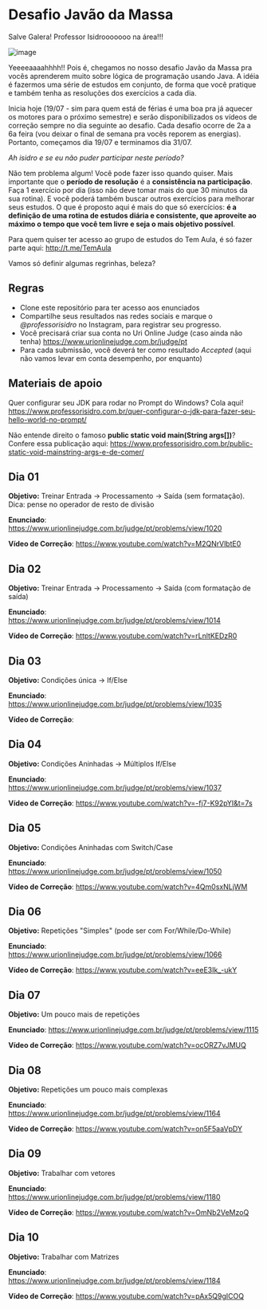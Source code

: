 # Desafio Javão da Massa

Salve Galera! Professor Isidrooooooo na área!!!

![image](http://vacanerd.com.br/wp-content/uploads/2013/11/1178380801_f-300x225.jpg)

Yeeeeaaaahhhh!! Pois é, chegamos no nosso desafio Javão da Massa pra vocês aprenderem muito sobre lógica de programação usando Java. A idéia é fazermos uma série de estudos em conjunto, de forma que você pratique e também tenha as resoluções dos exercícios a cada dia. 

Inicia hoje (19/07 - sim para quem está de férias é uma boa pra já aquecer os motores para o próximo semestre) e serão disponibilizados os vídeos de correção sempre no dia seguinte ao desafio. Cada desafio ocorre de 2a a 6a feira (vou deixar o final de semana pra vocês reporem as energias). Portanto, começamos dia 19/07 e terminamos dia 31/07.

*Ah isidro e se eu não puder participar neste período?*

Não tem problema algum! Você pode fazer isso quando quiser. Mais importante que o **período de resolução** é a **consistência na participação**. Faça 1 exercício por dia (isso não deve tomar mais do que 30 minutos da sua rotina). E você poderá também buscar outros exercícios para melhorar seus estudos. O que é proposto aqui é mais do que só exercícios: **é a definição de uma rotina de estudos diária e consistente, que aproveite ao máximo o tempo que você tem livre e seja o mais objetivo possível**.

Para quem quiser ter acesso ao grupo de estudos do Tem Aula, é só fazer parte aqui: http://t.me/TemAula 

Vamos só definir algumas regrinhas, beleza?

## Regras
- Clone este repositório para ter acesso aos enunciados
- Compartilhe seus resultados nas redes sociais e marque o *@professorisidro* no Instagram, para registrar seu progresso.
- Você precisará criar sua conta no Uri Online Judge (caso ainda não tenha) https://www.urionlinejudge.com.br/judge/pt
- Para cada submissão, você deverá ter como resultado *Accepted* (aqui não vamos levar em conta desempenho, por enquanto)

## Materiais de apoio
Quer configurar seu JDK para rodar no Prompt do Windows? Cola aqui!
https://www.professorisidro.com.br/quer-configurar-o-jdk-para-fazer-seu-hello-world-no-prompt/

Não entende direito o famoso **public static void main(String args[])**? Confere essa publicação aqui:
https://www.professorisidro.com.br/public-static-void-mainstring-args-e-de-comer/


## Dia 01
**Objetivo:** Treinar Entrada -> Processamento -> Saída (sem formatação). Dica: pense no operador de resto de divisão

**Enunciado**: https://www.urionlinejudge.com.br/judge/pt/problems/view/1020

**Vídeo de Correção**: https://www.youtube.com/watch?v=M2QNrVlbtE0


## Dia 02
**Objetivo:** Treinar Entrada -> Processamento -> Saída (com formatação de saída)

**Enunciado**: https://www.urionlinejudge.com.br/judge/pt/problems/view/1014

**Vídeo de Correção**: https://www.youtube.com/watch?v=rLnltKEDzR0


## Dia 03
**Objetivo:** Condições única -> If/Else

**Enunciado**: https://www.urionlinejudge.com.br/judge/pt/problems/view/1035

**Vídeo de Correção**: 

## Dia 04
**Objetivo:** Condições Aninhadas -> Múltiplos If/Else

**Enunciado**: https://www.urionlinejudge.com.br/judge/pt/problems/view/1037

**Vídeo de Correção**: https://www.youtube.com/watch?v=-fj7-K92pYI&t=7s


## Dia 05
**Objetivo:** Condições Aninhadas com Switch/Case

**Enunciado**: https://www.urionlinejudge.com.br/judge/pt/problems/view/1050

**Vídeo de Correção**: https://www.youtube.com/watch?v=4Qm0sxNLjWM


## Dia 06
**Objetivo:** Repetições "Simples" (pode ser com For/While/Do-While)

**Enunciado**: https://www.urionlinejudge.com.br/judge/pt/problems/view/1066

**Vídeo de Correção**: https://www.youtube.com/watch?v=eeE3Ik_-ukY


## Dia 07
**Objetivo:** Um pouco mais de repetições

**Enunciado**: https://www.urionlinejudge.com.br/judge/pt/problems/view/1115

**Vídeo de Correção**: https://www.youtube.com/watch?v=ocORZ7vJMUQ


## Dia 08
**Objetivo:** Repetições um pouco mais complexas

**Enunciado**: https://www.urionlinejudge.com.br/judge/pt/problems/view/1164

**Vídeo de Correção**: https://www.youtube.com/watch?v=on5F5aaVpDY


## Dia 09
**Objetivo:** Trabalhar com vetores

**Enunciado**: https://www.urionlinejudge.com.br/judge/pt/problems/view/1180

**Vídeo de Correção**: https://www.youtube.com/watch?v=OmNb2VeMzoQ


## Dia 10
**Objetivo:** Trabalhar com Matrizes

**Enunciado**: https://www.urionlinejudge.com.br/judge/pt/problems/view/1184

**Vídeo de Correção**: https://www.youtube.com/watch?v=pAx5Q9gICOQ


